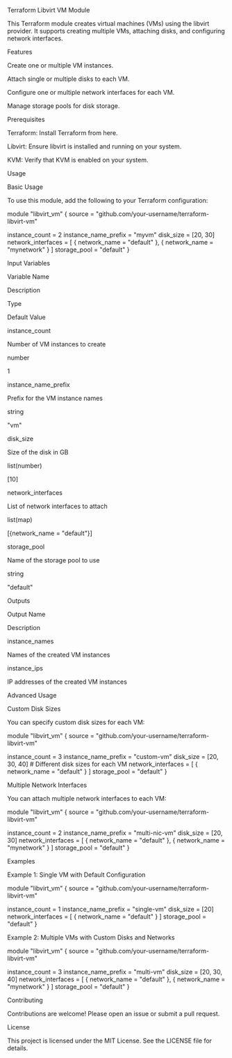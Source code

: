 Terraform Libvirt VM Module

This Terraform module creates virtual machines (VMs) using the libvirt provider. It supports creating multiple VMs, attaching disks, and configuring network interfaces.

Features

Create one or multiple VM instances.

Attach single or multiple disks to each VM.

Configure one or multiple network interfaces for each VM.

Manage storage pools for disk storage.

Prerequisites

Terraform: Install Terraform from here.

Libvirt: Ensure libvirt is installed and running on your system.

KVM: Verify that KVM is enabled on your system.

Usage

Basic Usage

To use this module, add the following to your Terraform configuration:

module "libvirt_vm" {
  source = "github.com/your-username/terraform-libvirt-vm"

  instance_count       = 2
  instance_name_prefix = "myvm"
  disk_size            = [20, 30]
  network_interfaces   = [
    {
      network_name = "default"
    },
    {
      network_name = "mynetwork"
    }
  ]
  storage_pool         = "default"
}

Input Variables

Variable Name

Description

Type

Default Value

instance_count

Number of VM instances to create

number

1

instance_name_prefix

Prefix for the VM instance names

string

"vm"

disk_size

Size of the disk in GB

list(number)

[10]

network_interfaces

List of network interfaces to attach

list(map)

[{network_name = "default"}]

storage_pool

Name of the storage pool to use

string

"default"

Outputs

Output Name

Description

instance_names

Names of the created VM instances

instance_ips

IP addresses of the created VM instances

Advanced Usage

Custom Disk Sizes

You can specify custom disk sizes for each VM:

module "libvirt_vm" {
  source = "github.com/your-username/terraform-libvirt-vm"

  instance_count       = 3
  instance_name_prefix = "custom-vm"
  disk_size            = [20, 30, 40]  # Different disk sizes for each VM
  network_interfaces   = [
    {
      network_name = "default"
    }
  ]
  storage_pool         = "default"
}

Multiple Network Interfaces

You can attach multiple network interfaces to each VM:

module "libvirt_vm" {
  source = "github.com/your-username/terraform-libvirt-vm"

  instance_count       = 2
  instance_name_prefix = "multi-nic-vm"
  disk_size            = [20, 30]
  network_interfaces   = [
    {
      network_name = "default"
    },
    {
      network_name = "mynetwork"
    }
  ]
  storage_pool         = "default"
}

Examples

Example 1: Single VM with Default Configuration

module "libvirt_vm" {
  source = "github.com/your-username/terraform-libvirt-vm"

  instance_count       = 1
  instance_name_prefix = "single-vm"
  disk_size            = [20]
  network_interfaces   = [
    {
      network_name = "default"
    }
  ]
  storage_pool         = "default"
}

Example 2: Multiple VMs with Custom Disks and Networks

module "libvirt_vm" {
  source = "github.com/your-username/terraform-libvirt-vm"

  instance_count       = 3
  instance_name_prefix = "multi-vm"
  disk_size            = [20, 30, 40]
  network_interfaces   = [
    {
      network_name = "default"
    },
    {
      network_name = "mynetwork"
    }
  ]
  storage_pool         = "default"
}

Contributing

Contributions are welcome! Please open an issue or submit a pull request.

License

This project is licensed under the MIT License. See the LICENSE file for details.

